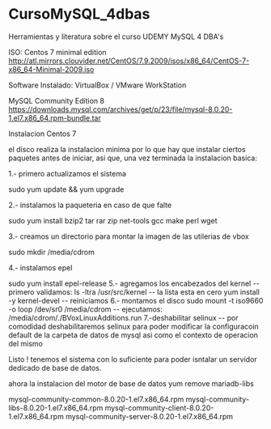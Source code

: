 # CursoMySQL_4dbas
Herramientas y literatura sobre el curso UDEMY MySQL 4 DBA's

ISO: Centos 7 minimal edition
http://atl.mirrors.clouvider.net/CentOS/7.9.2009/isos/x86_64/CentOS-7-x86_64-Minimal-2009.iso

Software Instalado: VirtualBox / VMware WorkStation

MySQL Community Edition 8
https://downloads.mysql.com/archives/get/p/23/file/mysql-8.0.20-1.el7.x86_64.rpm-bundle.tar

Instalacion Centos 7

el disco realiza la instalacion minima por lo que hay que instalar ciertos paquetes antes de iniciar, asi que, una vez terminada la instalacion basica:

1.- primero actualizamos el sistema

sudo yum update && yum upgrade

2.- instalamos la paqueteria en caso de que falte

sudo yum install bzip2 tar rar zip net-tools gcc make perl wget

3.- creamos un directorio para montar la imagen de las utilerias de vbox

sudo mkdir /media/cdrom

4.- instalamos epel

sudo yum install epel-release
5.- agregamos los encabezados del kernel
-- primero validamos: ls -ltra /usr/src/kernel
-- la lista esta en cero
yum install -y kernel-devel
-- reiniciamos
6.- montamos el disco
sudo mount -t iso9660 -o loop /dev/sr0 /media/cdrom
-- ejecutamos:
/media/cdrom/./BVoxLinuxAdditions.run
7.-deshabilitar selinux
-- por comodidad deshabilitaremos selinux para poder modificar la configuracoin default de la carpeta de datos de mysql asi como el contexto de operacion del mismo


Listo !
tenemos el sistema con lo suficiente para poder isntalar un servidor dedicado de base de datos.

ahora la instalacion del motor de base de datos
yum remove mariadb-libs


mysql-community-common-8.0.20-1.el7.x86_64.rpm
mysql-community-libs-8.0.20-1.el7.x86_64.rpm
mysql-community-client-8.0.20-1.el7.x86_64.rpm
mysql-community-server-8.0.20-1.el7.x86_64.rpm





